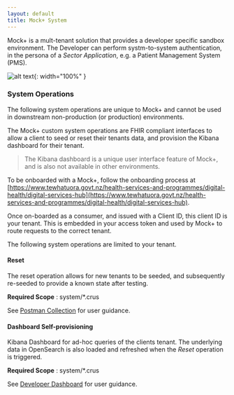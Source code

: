 ```yaml
---
layout: default
title: Mock+ System
---
```


Mock+ is a mult-tenant solution that provides a developer specific sandbox environment. The Developer can perform systm-to-system authentication, in the persona of a _Sector Application_, e.g. a Patient Management System (PMS).

![alt text](MockPlus.png "Mock+ Developer Sandbox"){: width="100%" }

### System Operations

The following system operations are unique to Mock+ and cannot be used in downstream non-production (or production) environments.

The Mock+ custom system operations are FHIR compliant interfaces to allow a client to seed or reset their tenants data, and provision the Kibana dashboard for their tenant.

> The Kibana dashboard is a unique user interface feature of Mock+, and is also not available in other environments.

To be onboarded with a Mock+, follow the onboarding process at [https://www.tewhatuora.govt.nz/health-services-and-programmes/digital-health/digital-services-hub](https://www.tewhatuora.govt.nz/health-services-and-programmes/digital-health/digital-services-hub).

Once on-boarded as a consumer, and issued with a Client ID, this client ID is your tenant. This is embedded in your access token and used by Mock+ to route requests to the correct tenant.

The following system operations are limited to your tenant.

#### Reset

The reset operation allows for new tenants to be seeded, and subsequently re-seeded to provide a known state after testing.

**Required Scope** : system/*.crus

See [Postman Collection](collection.html) for user guidance.

#### Dashboard Self-provisioning

Kibana Dashboard for ad-hoc queries of the clients tenant. The underlying data in OpenSearch is also loaded and refreshed when the _Reset_ operation is triggered.

**Required Scope** : system/*.crus

See [Developer Dashboard](dashboard.html) for user guidance.
